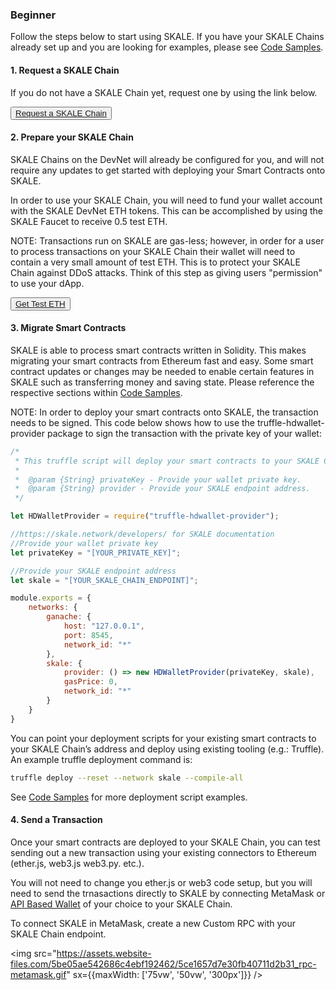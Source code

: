 <StepsLayout id='Beginner'>

### Beginner

Follow the steps below to start using SKALE. If you have your SKALE Chains already set up and you are looking for examples, please see  [Code Samples](/developers/code-samples).

<StepsController>
    <StepNav stepId='one' label='Request\na SKALE Chain'><ByzantineFaultTolerant/></StepNav>
    <StepNav stepId='two' label='Prepare\nyour SKALE Chain'><AsynchronousProtocol/></StepNav>
    <StepNav stepId='three' label='Migrate\nSmart Contracts'><LeaderlessConsensus/></StepNav>
    <StepNav stepId='four' label='Send\na Transaction'><SendTransaction/></StepNav>
</StepsController>
<Step id='one'>

#### 1. Request a SKALE Chain

If you do not have a SKALE Chain yet, request one by using the link below.  

<button>[Request a SKALE Chain](https://skale.network/innovators-signup)</button>

</Step>
<Step id='two'>

#### 2. Prepare your SKALE Chain

SKALE Chains on the DevNet will already be configured for you, and will not require any updates to get started with deploying your Smart Contracts onto SKALE.  

In order to use your SKALE Chain, you will need to fund your wallet account with the SKALE DevNet ETH tokens. This can be accomplished by using the SKALE Faucet to receive 0.5 test ETH. 

<note>NOTE: Transactions run on SKALE are gas-less; however, in order for a user to process transactions on your SKALE Chain their wallet will need to contain a very small amount of test ETH. This is to protect your SKALE Chain against DDoS attacks. Think of this step as giving users "permission" to use your dApp.</note> 

<button>[Get Test ETH](http://faucet.skale.network/)</button>

</Step>
<Step id='three'>

#### 3. Migrate Smart Contracts

SKALE is able to process smart contracts written in Solidity. This makes migrating your smart contracts from Ethereum fast and easy. Some smart contract updates or changes may be needed to enable certain features in SKALE such as transferring money and saving state. Please reference the respective sections within [Code Samples](/developers/code-samples).  

<note>NOTE: In order to deploy your smart contracts onto SKALE, the transaction needs to be signed. This code below shows how to use the truffle-hdwallet-provider package to sign the transaction with the private key of your wallet:</note>  

```javascript
/*
 * This truffle script will deploy your smart contracts to your SKALE Chain.
 *
 *  @param {String} privateKey - Provide your wallet private key.
 *  @param {String} provider - Provide your SKALE endpoint address.
 */

let HDWalletProvider = require("truffle-hdwallet-provider");

//https://skale.network/developers/ for SKALE documentation
//Provide your wallet private key
let privateKey = "[YOUR_PRIVATE_KEY]";

//Provide your SKALE endpoint address
let skale = "[YOUR_SKALE_CHAIN_ENDPOINT]";

module.exports = {
    networks: {
        ganache: {
            host: "127.0.0.1",
            port: 8545,
            network_id: "*"
        },
        skale: {
            provider: () => new HDWalletProvider(privateKey, skale),
            gasPrice: 0,
            network_id: "*"
        }
    }
}

```

You can point your deployment scripts for your existing smart contracts to your SKALE Chain’s address and deploy using existing tooling (e.g.: Truffle). An example truffle deployment command is:  

```bash
truffle deploy --reset --network skale --compile-all

```

See  [Code Samples](/developers/code-samples)  for more deployment script examples.  

</Step>
<Step id='four'>

#### 4. Send a Transaction

Once your smart contracts are deployed to your SKALE Chain, you can test sending out a new transaction using your existing connectors to Ethereum (ether.js, web3.js web3.py. etc.). 

You will not need to change you ether.js or web3 code setup, but you will need to send the trnasactions directly to SKALE by connecting MetaMask or [API Based Wallet](/developers/integrations) of your choice to your SKALE Chain.


To connect SKALE in MetaMask, create a new Custom RPC with your SKALE Chain endpoint.  

<img src="https://assets.website-files.com/5be05ae542686c4ebf192462/5ce1657d7e30fb40711d2b31_rpc-metamask.gif" sx={{maxWidth: ['75vw', '50vw', '300px']}} />


</Step>
</StepsLayout>
